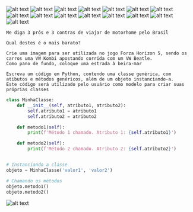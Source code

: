 ![alt text](readmeFiles/images/000.png)
![alt text](readmeFiles/images/001.png)
![alt text](readmeFiles/images/001B.png)
![alt text](readmeFiles/images/001C.png)
![alt text](readmeFiles/images/002.png)
![alt text](readmeFiles/images/003.png)
![alt text](readmeFiles/images/004.png)
![alt text](readmeFiles/images/005.png)
![alt text](readmeFiles/images/006.png)
![alt text](readmeFiles/images/007.png)
![alt text](readmeFiles/images/008.png)
![alt text](readmeFiles/images/009.png)
![alt text](readmeFiles/images/010.png)
![alt text](readmeFiles/images/011.png)
![alt text](readmeFiles/images/012.png)



```
Me diga 3 prós e 3 contras de viajar de motorhome pelo Brasil
```

```
Qual destes é o mais barato?
```


```
Crie uma imagem para ser utilizada no jogo Forza Horizon 5, sendo os carros uma VW Kombi apostando corrida com um VW Beatle.
Como pano de fundo, coloque uma estrada à beira-mar
```


```
Escreva um código em Python, contendo uma classe genérica, com atibutos e métodos genéricos, além de um objeto instanciando-a.
Este código será utilizado pelo usuário como modelo para criar suas próprias classes
```





~~~Python
class MinhaClasse:
    def __init__(self, atributo1, atributo2):
        self.atributo1 = atributo1
        self.atributo2 = atributo2

    def metodo1(self):
        print(f'Método 1 chamado. Atributo 1: {self.atributo1}')

    def metodo2(self):
        print(f'Método 2 chamado. Atributo 2: {self.atributo2}')


# Instanciando a classe
objeto = MinhaClasse('valor1', 'valor2')

# Chamando os métodos
objeto.metodo1()
objeto.metodo2()
~~~

![alt text](readmeFiles/images/013.png)
